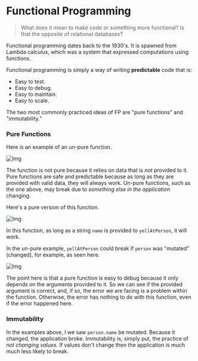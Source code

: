 # Functional Programming
> What does it mean to make code or something more functional? Is that the opposite of relational databases?

Functional programming dates back to the 1930's. It is spawned from Lambda calculus, which was a system that expressed computations using functions.

Functional programming is simply a way of writing **predictable** code that is:

- Easy to test.
- Easy to debug.
- Easy to maintain.
- Easy to scale.

The two most commonly practiced ideas of FP are "pure functions" and "immutability."

### Pure Functions

Here is an example of an un-pure function.

![Img](https://image.ibb.co/dvHxwc/Deepin_Screenshot_select_area_20180406194408.png)

The function is not pure because it relies on data that is _not_ provided to it. Pure functions are safe and predictable because as long as they are provided with valid data, they will always work. Un-pure functions, such as the one above, may break due to _something else in the application_ changing.

Here's a pure version of this function.

![Img](https://image.ibb.co/btbqGc/Deepin_Screenshot_select_area_20180406194442.png)

In this function, as long as a string `name` is provided to `yellAtPerson`, it will work.

In the un-pure example, `yellAtPerson` could break if `person` was "mutated" (changed), for example, as seen here.

![Img](https://image.ibb.co/fsZz9x/Deepin_Screenshot_select_area_20180406194339.png)

The point here is that a pure function is easy to debug because it only depends on the arguments provided to it. So we can see if the provided argument is correct, and, if so, the error we are facing is a problem within the function. Otherwise, the error has nothing to do with this function, even if the error happened here.

### Immutability

In the examples above, I we saw `person.name` be mutated. Because it changed, the application broke. Immutability is, simply put, the practice of _not changing values_. If values don't change then the application is much much less likely to break.
